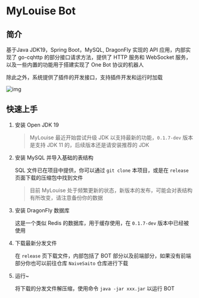 # MyLouise Bot

## 简介

基于Java JDK19，Spring Boot，MySQL, DragonFly 实现的 API 应用，内部实现了 go-cqhttp 的部分接口请求方法，提供了 HTTP 服务和 WebSocket 服务，以及一些内置的功能用于搭建实现了 One Bot 协议的机器人

除此之外，系统提供了插件的开发接口，支持插件开发和运行时加载

![img](https://camo.githubusercontent.com/f2f2db129b746f3c8b85c84ed3f16bf376fb46db5680ff1da401e98f418a9b8d/68747470733a2f2f73322e6c6f6c692e6e65742f323032322f30342f31332f4138355a77763675316265454459742e706e67)

## 快速上手

1. 安装 Open JDK 19
   
   > MyLouise 最近开始尝试升级 JDK 以支持最新的功能，`0.1.7-dev` 版本是支持 JDK 11 的，后续版本还是请安装推荐的 JDK

2. 安装 MySQL 并导入基础的表结构

   SQL 文件已在项目中提供，你可以通过 `git clone` 本项目，或是在 `release` 页面下载的压缩包中找到文件

   > 目前 MyLouise 处于频繁更新的状态，新版本的发布，可能会对表结构有所改变，请注意备份你的数据

3. 安装 DragonFly 数据库

   这是一个类似 Redis 的数据库，用于缓存使用，在 `0.1.7-dev` 版本中已经被使用

4. 下载最新分发文件

   在 `release` 页下载文件，内部包括了 BOT 部分以及前端部分，如果没有前端部分你也可以前往仓库 `NaiveSaito` 仓库进行下载

5. 运行~

   将下载的分发文件解压缩，使用命令 `java -jar xxx.jar` 以运行 BOT
